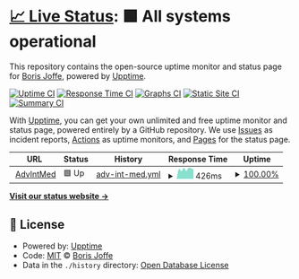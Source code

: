 # [📈 Live Status](https://borisjoffe.github.io/aimstatus): <!--live status--> **🟩 All systems operational**

This repository contains the open-source uptime monitor and status page for [Boris Joffe](https://borisjoffe.com), powered by [Upptime](https://github.com/upptime/upptime).

[![Uptime CI](https://github.com/borisjoffe/aimstatus/workflows/Uptime%20CI/badge.svg)](https://github.com/borisjoffe/aimstatus/actions?query=workflow%3A%22Uptime+CI%22)
[![Response Time CI](https://github.com/borisjoffe/aimstatus/workflows/Response%20Time%20CI/badge.svg)](https://github.com/borisjoffe/aimstatus/actions?query=workflow%3A%22Response+Time+CI%22)
[![Graphs CI](https://github.com/borisjoffe/aimstatus/workflows/Graphs%20CI/badge.svg)](https://github.com/borisjoffe/aimstatus/actions?query=workflow%3A%22Graphs+CI%22)
[![Static Site CI](https://github.com/borisjoffe/aimstatus/workflows/Static%20Site%20CI/badge.svg)](https://github.com/borisjoffe/aimstatus/actions?query=workflow%3A%22Static+Site+CI%22)
[![Summary CI](https://github.com/borisjoffe/aimstatus/workflows/Summary%20CI/badge.svg)](https://github.com/borisjoffe/aimstatus/actions?query=workflow%3A%22Summary+CI%22)

With [Upptime](https://upptime.js.org), you can get your own unlimited and free uptime monitor and status page, powered entirely by a GitHub repository. We use [Issues](https://github.com/borisjoffe/aimstatus/issues) as incident reports, [Actions](https://github.com/borisjoffe/aimstatus/actions) as uptime monitors, and [Pages](https://borisjoffe.github.io/aimstatus) for the status page.

<!--start: status pages-->
<!-- This summary is generated by Upptime (https://github.com/upptime/upptime) -->
<!-- Do not edit this manually, your changes will be overwritten -->
<!-- prettier-ignore -->
| URL | Status | History | Response Time | Uptime |
| --- | ------ | ------- | ------------- | ------ |
| <img alt="" src="https://favicons.githubusercontent.com/njaim2health.com" height="13"> [AdvIntMed](https://njaim2health.com/) | 🟩 Up | [adv-int-med.yml](https://github.com/borisjoffe/aimstatus/commits/HEAD/history/adv-int-med.yml) | <details><summary><img alt="Response time graph" src="./graphs/adv-int-med/response-time-week.png" height="20"> 426ms</summary><br><a href="https://borisjoffe.github.io/aimstatus/history/adv-int-med"><img alt="Response time 429" src="https://img.shields.io/endpoint?url=https%3A%2F%2Fraw.githubusercontent.com%2Fborisjoffe%2Faimstatus%2FHEAD%2Fapi%2Fadv-int-med%2Fresponse-time.json"></a><br><a href="https://borisjoffe.github.io/aimstatus/history/adv-int-med"><img alt="24-hour response time 462" src="https://img.shields.io/endpoint?url=https%3A%2F%2Fraw.githubusercontent.com%2Fborisjoffe%2Faimstatus%2FHEAD%2Fapi%2Fadv-int-med%2Fresponse-time-day.json"></a><br><a href="https://borisjoffe.github.io/aimstatus/history/adv-int-med"><img alt="7-day response time 426" src="https://img.shields.io/endpoint?url=https%3A%2F%2Fraw.githubusercontent.com%2Fborisjoffe%2Faimstatus%2FHEAD%2Fapi%2Fadv-int-med%2Fresponse-time-week.json"></a><br><a href="https://borisjoffe.github.io/aimstatus/history/adv-int-med"><img alt="30-day response time 415" src="https://img.shields.io/endpoint?url=https%3A%2F%2Fraw.githubusercontent.com%2Fborisjoffe%2Faimstatus%2FHEAD%2Fapi%2Fadv-int-med%2Fresponse-time-month.json"></a><br><a href="https://borisjoffe.github.io/aimstatus/history/adv-int-med"><img alt="1-year response time 429" src="https://img.shields.io/endpoint?url=https%3A%2F%2Fraw.githubusercontent.com%2Fborisjoffe%2Faimstatus%2FHEAD%2Fapi%2Fadv-int-med%2Fresponse-time-year.json"></a></details> | <details><summary><a href="https://borisjoffe.github.io/aimstatus/history/adv-int-med">100.00%</a></summary><a href="https://borisjoffe.github.io/aimstatus/history/adv-int-med"><img alt="All-time uptime 100.00%" src="https://img.shields.io/endpoint?url=https%3A%2F%2Fraw.githubusercontent.com%2Fborisjoffe%2Faimstatus%2FHEAD%2Fapi%2Fadv-int-med%2Fuptime.json"></a><br><a href="https://borisjoffe.github.io/aimstatus/history/adv-int-med"><img alt="24-hour uptime 100.00%" src="https://img.shields.io/endpoint?url=https%3A%2F%2Fraw.githubusercontent.com%2Fborisjoffe%2Faimstatus%2FHEAD%2Fapi%2Fadv-int-med%2Fuptime-day.json"></a><br><a href="https://borisjoffe.github.io/aimstatus/history/adv-int-med"><img alt="7-day uptime 100.00%" src="https://img.shields.io/endpoint?url=https%3A%2F%2Fraw.githubusercontent.com%2Fborisjoffe%2Faimstatus%2FHEAD%2Fapi%2Fadv-int-med%2Fuptime-week.json"></a><br><a href="https://borisjoffe.github.io/aimstatus/history/adv-int-med"><img alt="30-day uptime 100.00%" src="https://img.shields.io/endpoint?url=https%3A%2F%2Fraw.githubusercontent.com%2Fborisjoffe%2Faimstatus%2FHEAD%2Fapi%2Fadv-int-med%2Fuptime-month.json"></a><br><a href="https://borisjoffe.github.io/aimstatus/history/adv-int-med"><img alt="1-year uptime 100.00%" src="https://img.shields.io/endpoint?url=https%3A%2F%2Fraw.githubusercontent.com%2Fborisjoffe%2Faimstatus%2FHEAD%2Fapi%2Fadv-int-med%2Fuptime-year.json"></a></details>

<!--end: status pages-->

[**Visit our status website →**](https://borisjoffe.github.io/aimstatus)

## 📄 License

- Powered by: [Upptime](https://github.com/upptime/upptime)
- Code: [MIT](./LICENSE) © [Boris Joffe](https://borisjoffe.com)
- Data in the `./history` directory: [Open Database License](https://opendatacommons.org/licenses/odbl/1-0/)
